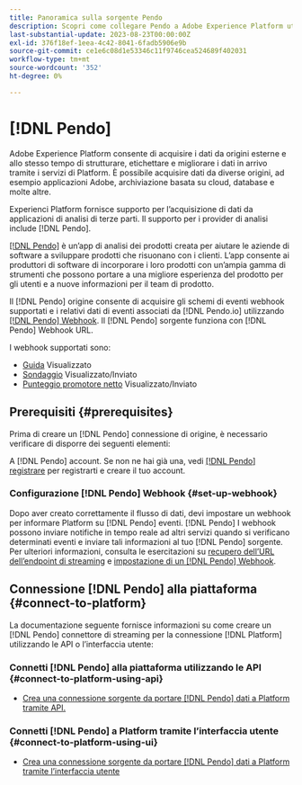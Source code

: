 ```yaml
---
title: Panoramica sulla sorgente Pendo
description: Scopri come collegare Pendo a Adobe Experience Platform utilizzando le API o l’interfaccia utente sfruttando i webhook
last-substantial-update: 2023-08-23T00:00:00Z
exl-id: 376f18ef-1eea-4c42-8041-6fadb5906e9b
source-git-commit: ce1e6c08d1e53346c11f9746cea524689f402031
workflow-type: tm+mt
source-wordcount: '352'
ht-degree: 0%

---
```


# [!DNL Pendo]

Adobe Experience Platform consente di acquisire i dati da origini esterne e allo stesso tempo di strutturare, etichettare e migliorare i dati in arrivo tramite i servizi di Platform. È possibile acquisire dati da diverse origini, ad esempio applicazioni Adobe, archiviazione basata su cloud, database e molte altre.

Experienci Platform fornisce supporto per l’acquisizione di dati da applicazioni di analisi di terze parti. Il supporto per i provider di analisi include [!DNL Pendo].

[[!DNL Pendo]](https://pendo.io/) è un’app di analisi dei prodotti creata per aiutare le aziende di software a sviluppare prodotti che risuonano con i clienti. L’app consente ai produttori di software di incorporare i loro prodotti con un’ampia gamma di strumenti che possono portare a una migliore esperienza del prodotto per gli utenti e a nuove informazioni per il team di prodotto.

Il [!DNL Pendo] origine consente di acquisire gli schemi di eventi webhook supportati e i relativi dati di eventi associati da [!DNL Pendo.io] utilizzando [[!DNL Pendo] Webhook](https://support.pendo.io/hc/en-us/articles/360032285012-Webhooks). Il [!DNL Pendo] sorgente funziona con [!DNL Pendo] Webhook URL.

I webhook supportati sono:

* [Guida](https://support.pendo.io/hc/en-us/articles/8146679315867-Creating-a-Guide) Visualizzato
* [Sondaggio](https://support.pendo.io/hc/en-us/articles/360031867152-Polls-Classic-) Visualizzato/Inviato
* [Punteggio promotore netto](https://support.pendo.io/hc/en-us/articles/360033527151-Set-up-an-NPS-Survey) Visualizzato/Inviato

## Prerequisiti {#prerequisites}

Prima di creare un [!DNL Pendo] connessione di origine, è necessario verificare di disporre dei seguenti elementi:

A [!DNL Pendo] account. Se non ne hai già una, vedi [[!DNL Pendo] registrare](https://app.pendo.io/register) per registrarti e creare il tuo account.

### Configurazione [!DNL Pendo] Webhook {#set-up-webhook}

Dopo aver creato correttamente il flusso di dati, devi impostare un webhook per informare Platform su [!DNL Pendo] eventi. [!DNL Pendo] I webhook possono inviare notifiche in tempo reale ad altri servizi quando si verificano determinati eventi e inviare tali informazioni al tuo [!DNL Pendo] sorgente. Per ulteriori informazioni, consulta le esercitazioni su [recupero dell’URL dell’endpoint di streaming](../../tutorials/ui/create/analytics/pendo-webhook.md#get-streaming-endpoint) e [impostazione di un [!DNL Pendo] Webhook](../../tutorials/ui/create/analytics/pendo-webhook.md#set-up-webhook).

## Connessione [!DNL Pendo] alla piattaforma {#connect-to-platform}

La documentazione seguente fornisce informazioni su come creare un [!DNL Pendo] connettore di streaming per la connessione [!DNL Platform] utilizzando le API o l’interfaccia utente:

### Connetti [!DNL Pendo] alla piattaforma utilizzando le API {#connect-to-platform-using-api}

* [Crea una connessione sorgente da portare [!DNL Pendo] dati a Platform tramite API.](../../tutorials/api/create/analytics/pendo-webhook.md)

### Connetti [!DNL Pendo] a Platform tramite l’interfaccia utente {#connect-to-platform-using-ui}

* [Crea una connessione sorgente da portare [!DNL Pendo] dati a Platform tramite l’interfaccia utente](../../tutorials/ui/create/analytics/pendo-webhook.md)
